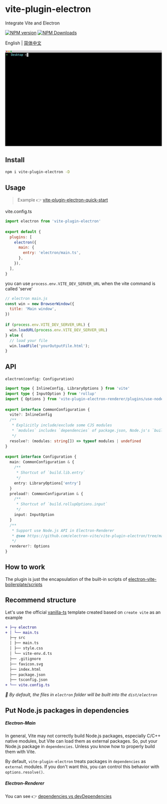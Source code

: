 # vite-plugin-electron

Integrate Vite and Electron

[![NPM version](https://img.shields.io/npm/v/vite-plugin-electron.svg)](https://npmjs.org/package/vite-plugin-electron)
[![NPM Downloads](https://img.shields.io/npm/dm/vite-plugin-electron.svg)](https://npmjs.org/package/vite-plugin-electron)

English | [简体中文](https://github.com/electron-vite/vite-plugin-electron/tree/main/packages/electron/README.zh-CN.md)

![vite-plugin-electron.gif](https://github.com/caoxiemeihao/blog/blob/main/vite/vite-plugin-electron.gif?raw=true)

## Install

```sh
npm i vite-plugin-electron -D
```

## Usage

> Example 👉 [vite-plugin-electron-quick-start](https://github.com/caoxiemeihao/vite-plugin-electron-quick-start)

vite.config.ts

```js
import electron from 'vite-plugin-electron'

export default {
  plugins: [
    electron({
      main: {
        entry: 'electron/main.ts',
      },
    }),
  ],
}
```

you can use `process.env.VITE_DEV_SERVER_URL` when the vite command is called 'serve'

```js
// electron main.js
const win = new BrowserWindow({
  title: 'Main window',
})

if (process.env.VITE_DEV_SERVER_URL) {
  win.loadURL(process.env.VITE_DEV_SERVER_URL)
} else {
  // load your file
  win.loadFile('yourOutputFile.html');
}
```

## API

`electron(config: Configuration)`

```ts
import type { InlineConfig, LibraryOptions } from 'vite'
import type { InputOption } from 'rollup'
import { Options } from 'vite-plugin-electron-renderer/plugins/use-node.js'

export interface CommonConfiguration {
  vite?: InlineConfig
  /**
   * Explicitly include/exclude some CJS modules  
   * `modules` includes `dependencies` of package.json, Node.js's `builtinModules` and `electron`  
   */
  resolve?: (modules: string[]) => typeof modules | undefined
}

export interface Configuration {
  main: CommonConfiguration & {
    /**
     * Shortcut of `build.lib.entry`
     */
    entry: LibraryOptions['entry']
  }
  preload?: CommonConfiguration & {
    /**
     * Shortcut of `build.rollupOptions.input`
     */
    input: InputOption
  }
  /**
   * Support use Node.js API in Electron-Renderer
   * @see https://github.com/electron-vite/vite-plugin-electron/tree/main/packages/electron-renderer
   */
  renderer?: Options
}
```

## How to work

The plugin is just the encapsulation of the built-in scripts of [electron-vite-boilerplate/scripts](https://github.com/electron-vite/electron-vite-boilerplate/tree/main/scripts)

## Recommend structure

Let's use the official [vanilla-ts](https://github.com/vitejs/vite/tree/main/packages/create-vite/template-vanilla-ts) template created based on `create vite` as an example

```diff
+ ├─┬ electron
+ │ └── main.ts
  ├─┬ src
  │ ├── main.ts
  │ ├── style.css
  │ └── vite-env.d.ts
  ├── .gitignore
  ├── favicon.svg
  ├── index.html
  ├── package.json
  ├── tsconfig.json
+ └── vite.config.ts
```

*🚨 By default, the files in `electron` folder will be built into the `dist/electron`*

## Put Node.js packages in dependencies

##### Electron-Main

In general, Vite may not correctly build Node.js packages, especially C/C++ native modules, but Vite can load them as external packages. So, put your Node.js package in `dependencies`. Unless you know how to properly build them with Vite.

By default, `vite-plugin-electron` treats packages in `dependencies` as `external` modules. If you don't want this, you can control this behavior with `options.resolve()`.

##### Electron-Renderer

You can see 👉 [dependencies vs devDependencies](https://github.com/electron-vite/vite-plugin-electron/tree/main/packages/electron-renderer#dependencies-vs-devdependencies)
